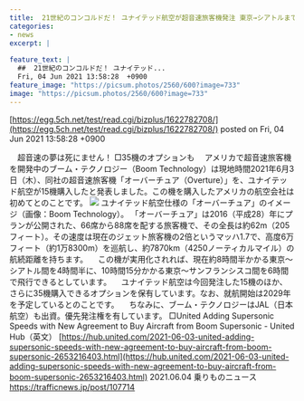 ```yaml
---
title:  21世紀のコンコルドだ！ ユナイテッド航空が超音速旅客機発注 東京→シアトルまで爆速  
categories:
- news
excerpt: |
  
feature_text: |
  ##  21世紀のコンコルドだ！ ユナイテッド...
  Fri, 04 Jun 2021 13:58:28  +0900
feature_image: "https://picsum.photos/2560/600?image=733"
image: "https://picsum.photos/2560/600?image=733"
---
```


[https://egg.5ch.net/test/read.cgi/bizplus/1622782708/](https://egg.5ch.net/test/read.cgi/bizplus/1622782708/)
posted on Fri, 04 Jun 2021 13:58:28  +0900

<!--more-->

　超音速の夢は死にません！ □35機のオプションも 　アメリカで超音速旅客機を開発中のブーム・テクノロジー（Boom Technology）は現地時間2021年6月3日（木）、同社の超音速旅客機「オーバーチュア（Overture）」を、ユナイテッド航空が15機購入したと発表しました。この機を購入したアメリカの航空会社は初めてとのことです。 ![](https://contents.trafficnews.jp/image/000/045/939/large_210603_ot_01.jpg) ユナイテッド航空仕様の「オーバーチュア」のイメージ（画像：Boom Technology）。 「オーバーチュア」は2016（平成28）年にプランが公開された、66席から88席を配する旅客機で、その全長は約62m（205フィート）。その速度は現在のジェット旅客機の2倍というマッハ1.7で、高度6万フィート（約1万8300m）を巡航し、約7870km（4250ノーティカルマイル）の航続距離を持ちます。 　この機が実用化されれば、現在約8時間半かかる東京〜シアトル間を4時間半に、10時間15分かかる東京〜サンフランシスコ間を6時間で飛行できるとしています。 　ユナイテッド航空は今回発注した15機のほか、さらに35機購入できるオプションを保有しています。なお、就航開始は2029年を予定しているとのことです。 　ちなみに、ブーム・テクノロジーはJAL（日本航空）も出資。優先発注権を有しています。 □United Adding Supersonic Speeds with New Agreement to Buy Aircraft from Boom Supersonic - United Hub（英文） [https://hub.united.com/2021-06-03-united-adding-supersonic-speeds-with-new-agreement-to-buy-aircraft-from-boom-supersonic-2653216403.html](https://hub.united.com/2021-06-03-united-adding-supersonic-speeds-with-new-agreement-to-buy-aircraft-from-boom-supersonic-2653216403.html) 2021.06.04 乗りものニュース https://trafficnews.jp/post/107714
